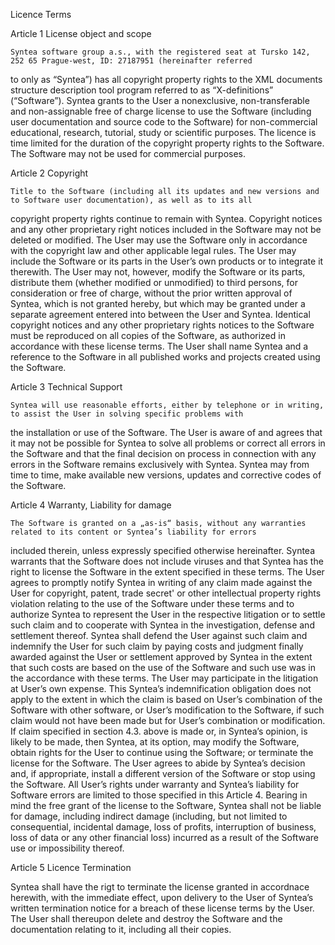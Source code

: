 Licence Terms
 
Article 1
License object and scope

    Syntea software group a.s., with the registered seat at Tursko 142, 252 65 Prague-west, ID: 27187951 (hereinafter referred
to only as “Syntea”) has all copyright property rights to the XML documents structure description tool program referred to as
“X-definitions” (“Software”).
    Syntea grants to the User a nonexclusive, non-transferable and non-assignable free of charge license to use the Software
(including user documentation and source code to the Software) for non-commercial educational, research, tutorial, study or
scientific purposes. The licence is time limited for the duration of the copyright property rights to the Software.
    The Software may not be used for commercial purposes.

Article 2
Copyright

    Title to the Software (including all its updates and new versions and to Software user documentation), as well as to its all
copyright property rights continue to remain with Syntea. Copyright notices and any other proprietary right notices included in
the Software may not be deleted or modified.
    The User may use the Software only in accordance with the copyright law and other applicable legal rules. The User may
include the Software or its parts in the User’s own products or to integrate it therewith. The User may not, however, modify the
Software or its parts, distribute them (whether modified or unmodified) to third persons, for consideration or free of charge,
without the prior written approval of Syntea, which is not granted hereby, but which may be granted under a separate agreement
entered into between the User and Syntea.
    Identical copyright notices and any other proprietary rights notices to the Software must be reproduced on all copies of the
Software, as authorized in accordance with these license terms. The User shall name Syntea and a reference to the Software in
all published works and projects created using the Software.

Article 3
Technical Support

    Syntea will use reasonable efforts, either by telephone or in writing, to assist the User in solving specific problems with
the installation or use of the Software.
    The User is aware of and agrees that it may not be possible for Syntea to solve all problems or correct all errors in the
Software and that the final decision on process in connection with any errors in the Software remains exclusively with Syntea.
    Syntea may from time to time, make available new versions, updates and corrective codes of the Software.

Article 4
Warranty, Liability for damage

    The Software is granted on a „as-is“ basis, without any warranties related to its content or Syntea’s liability for errors
included therein, unless expressly specified otherwise hereinafter.
    Syntea warrants that the Software does not include viruses and that Syntea has the right to license the Software in the extent specified in these terms.
    The User agrees to promptly notify Syntea in writing of any claim made against the User for copyright, patent, trade secret'
or other intellectual property rights violation relating to the use of the Software under these terms and to authorize Syntea to
represent the User in the respective litigation or to settle such claim and to cooperate with Syntea in the investigation,
defense and settlement thereof. Syntea shall defend the User against such claim and indemnify the User for such claim by paying
costs and judgment finally awarded against the User or settlement approved by Syntea in the extent that such costs are based on
the use of the Software and such use was in the accordance with these terms. The User may participate in the litigation at
User’s own expense. This Syntea’s indemnification obligation does not apply to the extent in which the claim is based on User’s
combination of the Software with other software, or User’s modification to the Software, if such claim would not have been made
but for User’s combination or modification.
    If claim specified in section 4.3. above is made or, in Syntea’s opinion, is likely to be made, then Syntea, at its option,
may modify the Software, obtain rights for the User to continue using the Software; or terminate the license for the Software.
The User agrees to abide by Syntea’s decision and, if appropriate, install a different version of the Software or stop using the
Software.
    All User’s rights under warranty and Syntea’s liability for Software errors are limited to those specified in this Article 4.
    Bearing in mind the free grant of the license to the Software, Syntea shall not be liable for damage, including indirect
damage (including, but not limited to consequential, incidental damage, loss of profits, interruption of business, loss of data
or any other financial loss) incurred as a result of the Software use or impossibility thereof.

Article 5
Licence Termination

Syntea shall have the rigt to terminate the license granted in accordnace herewith,  with the immediate effect, upon delivery to
the User of Syntea’s written termination notice for a breach of these license terms by the User.  The User shall thereupon
delete and destroy the Software and the documentation relating to it, including all their copies.
